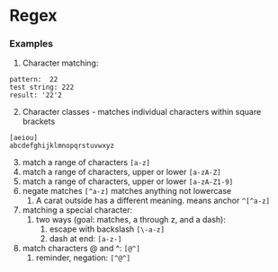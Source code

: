 # Regex

### Examples
1. Character matching:
```
pattern:  22
test string: 222
result: '22'2
```
2. Character classes - matches individual characters within square brackets
```
[aeiou]
abcdefghijklmnopqrstuvwxyz
```

3. match a range of characters `[a-z]`
4. match a range of characters, upper or lower `[a-zA-Z]`
5. match a range of characters, upper or lower `[a-zA-Z1-9]`
6. negate matches `[^a-z]`  matches anything not lowercase
    1. A carat outside has a different meaning. means anchor `^[^a-z]`
7. matching a special character:
    1. two ways (goal: matches, a through z, and a dash):
        1.  escape with backslash `[\-a-z]`
        2. dash at end: `[a-z-]`
8. match characters @ and ^: `[@^]`
    1. reminder, negation: `[^@^]`
